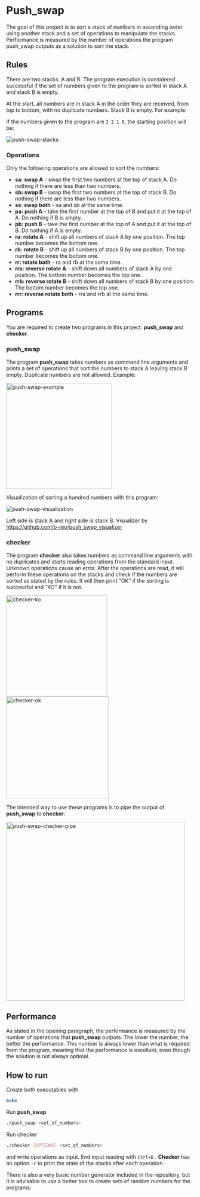 # Push_swap

The goal of this project is to sort a stack of numbers in ascending order using another stack and a set of operations to manipulate the stacks. Performance is measured by the number of operations the program push_swap outputs as a solution to sort the stack.

## Rules

There are two stacks: A and B. The program execution is considered successful if the set of numbers given to the program is sorted in stack A and stack B is empty.

At the start, all numbers are in stack A in the order they are received, from top to bottom, with no duplicate numbers. Stack B is empty. For example:

If the numbers given to the program are `3 2 1 0`, the starting position will be:

![push-swap-stacks](https://user-images.githubusercontent.com/86047454/207067049-b0543e80-3d7a-456b-a9fb-6d46a09c6c14.png)

### Operations

Only the following operations are allowed to sort the numbers:

- **sa: swap A** - swap the first two numbers at the top of stack A. Do nothing if there are less than two numbers.
- **sb: swap B** - swap the first two numbers at the top of stack B. Do nothing if there are less than two numbers.
- **ss: swap both** - sa and sb at the same time.
- **pa: push A** - take the first number at the top of B and put it at the top of A. Do nothing if B is empty.
- **pb: push B** - take the first number at the top of A and put it at the top of B. Do nothing if A is empty.
- **ra: rotate A** - shift up all numbers of stack A by one position. The top number becomes the bottom one.
- **rb: rotate B** - shift up all numbers of stack B by one position. The top number becomes the bottom one.
- **rr: rotate both** - ra and rb at the same time.
- **rra: reverse rotate A** - shift down all numbers of stack A by one position. The bottom number becomes the top one.
- **rrb: reverse rotate B** - shift down all numbers of stack B by one position. The bottom number becomes the top one.
- **rrr: reverse rotate both** - rra and rrb at the same time.

## Programs

You are required to create two programs in this project: **push_swap** and **checker**.

### push_swap

The program **push_swap** takes numbers as command line arguments and prints a set of operations that sort the numbers to stack A leaving stack B empty. Duplicate numbers are not allowed. Example:

<img width="283" alt="push-swap-example" src="https://user-images.githubusercontent.com/86047454/207067122-b46c208d-9662-4b31-b78d-68e732698e6c.png">


Visualization of sorting a hundred numbers with this program:

![push-swap-visualization](https://user-images.githubusercontent.com/86047454/207065251-37cdcf57-fad0-4ae4-96ff-a6368b937d97.gif)

Left side is stack A and right side is stack B. Visualizer by https://github.com/o-reo/push_swap_visualizer

### checker

The program **checker** also takes numbers as command line arguments with no duplicates and starts reading operations from the standard input. Unknown operations cause an error. After the operations are read, it will perform these operations on the stacks and check if the numbers are sorted as stated by the rules. It will then print “OK” if the sorting is successful and “KO” if it is not.

<img width="270" alt="checker-ko" src="https://user-images.githubusercontent.com/86047454/207067486-6dd0cb7e-3afe-4d94-9f71-2988ce2607e8.png">

<img width="274" alt="checker-ok" src="https://user-images.githubusercontent.com/86047454/207067593-955381b2-890d-419f-9833-4c33355b2372.png">

The intended way to use these programs is to pipe the output of **push_swap** to **checker**:

<img width="478" alt="push-swap-checker-pipe" src="https://user-images.githubusercontent.com/86047454/207067661-8464b4b4-3e24-40c4-9570-a6c5b6eb1bff.png">

## Performance

As stated in the opening paragraph, the performance is measured by the number of operations that **push_swap** outputs. The lower the number, the better the performance. This number is always lower than what is required from the program, meaning that the performance is excellent, even though the solution is not always optimal.

## How to run

Create both executables with

```bash
make
```

Run **push_swap**

```bash
./push_swap <set_of_numbers>
```

Run checker

```bash
./checker [OPTIONS] <set_of_numbers>
```

and write operations as input. End input reading with `Ctrl+D` . **Checker** has an option `-r` to print the state of the stacks after each operation.

There is also a very basic number generator included in the repository, but it is advisable to use a better tool to create sets of random numbers for the programs.
